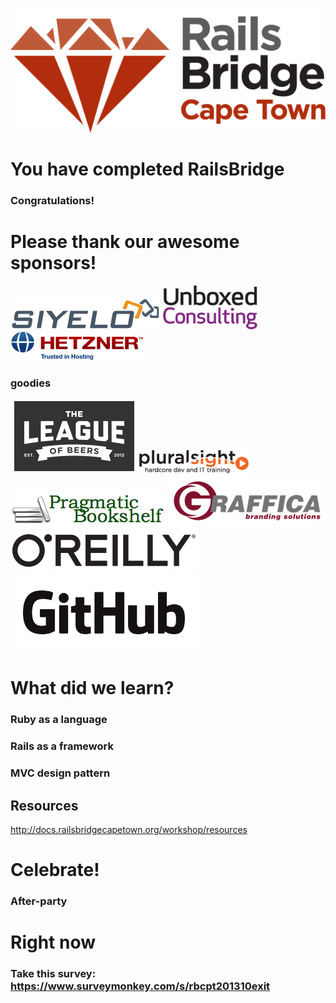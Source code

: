 <!SLIDE centereverything bullets>
![Railsbridge](img/rails-bridge-cape-town-logo-large.png)

<!SLIDE bullets incremental>
# You have completed RailsBridge
### Congratulations!

<!SLIDE bullets>
# Please thank our awesome sponsors!

![Siyelo](img/siyelo-logo.png)
![Unboxed](img/unboxed-logo.png)
![Hetzner](img/hetzner-logo.png)

### goodies

![League of Beers](img/league-of-beers.png)
![pluralsight](img/pluralsight-fullcolor-175x39-v3.png)
![Pragmatic Bookshelf](img/pragprog-logo.png)
![Graffica](img/graffica_logo_small.png)
![O'Reilly](img/OReillyLogo300x70.png)
![GitHub](img/GitHub_Logo.png)

<!SLIDE bullets>
# What did we learn?
### Ruby as a language
### Rails as a framework
### MVC design pattern

## Resources

http://docs.railsbridgecapetown.org/workshop/resources

<!SLIDE bullets>
# Celebrate!
### After-party

<!SLIDE bullets>
# Right now
### Take this survey: https://www.surveymonkey.com/s/rbcpt201310exit
